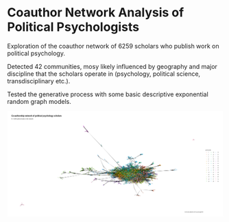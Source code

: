 # Coauthor Network Analysis of Political Psychologists


Exploration of the coauthor network of 6259 scholars who publish work on political psychology.

Detected 42 communities, mosy likely influenced by geography and major discipline that the scholars operate in (psychology, political science, transdisciplinary etc.).

Tested the generative process with some basic descriptive exponential random graph models.

![](plots/00_nw_cmm.png)